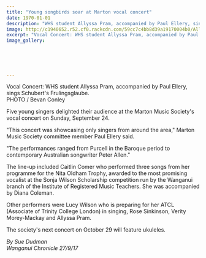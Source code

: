 ```yaml
---
title: "Young songbirds soar at Marton vocal concert"
date: 1970-01-01
description: "WHS student Allyssa Pram, accompanied by Paul Ellery, sings Schubert's Frulingsglaube..."
image: http://c1940652.r52.cf0.rackcdn.com/59cc7c4bb8d39a19170004b0/Allyssa-Pram-Marton-concert-27-sept-chron.jpg
excerpt: "Vocal Concert: WHS student Allyssa Pram, accompanied by Paul Ellery, sings Schubert's Frulingsglaube."
image_gallery:
    
    
    
    
    
---
```


<p><span>Vocal Concert: WHS student Allyssa Pram, accompanied by Paul Ellery, sings Schubert's Frulingsglaube.<br />PHOTO / Bevan Conley</span></p>
<p class="element element-paragraph">Five young singers delighted their audience at the Marton Music Society's vocal concert on Sunday, September 24.</p>
<p class="element element-paragraph">"This concert was showcasing only singers from around the area," Marton Music Society committee member Paul Ellery said.</p>
<p class="element element-paragraph">"The performances ranged from Purcell in the Baroque period to contemporary Australian songwriter Peter Allen."</p>
<p class="element element-paragraph">The line-up included Caitlin Comer who performed three songs from her programme for the Nita Oldham Trophy, awarded to the most promising vocalist at the Sonja Wilson Scholarship competition run by the Wanganui branch of the Institute of Registered Music Teachers. She was accompanied by Diana Coleman.</p>
<p class="element element-paragraph">Other performers were Lucy Wilson who is preparing for her ATCL (Associate of Trinity College London) in singing, Rose Sinkinson, Verity Morey-Mackay and Allyssa Pram.</p>
<p class="element element-paragraph">The society's next concert on October 29 will feature ukuleles.</p>
<p class="element element-paragraph"><em>By Sue Dudman</em><br /><em>Wanganui Chronicle 27/9/17</em></p>

